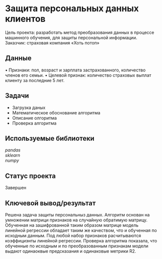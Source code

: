 # Защита персональных данных клиентов

Цель проекта: разработать метод преобразования данных в процессе машинного обучения, для защиты персональной информации.  
Заказчик: страховая компания «Хоть потоп»

## Данные 

•	Признаки: пол, возраст и зарплата застрахованного, количество членов его семьи.
•	Целевой признак: количество страховых выплат клиенту за последние 5 лет.

## Задачи

-  Загрузка даных
-  Математическое обоснование алгоритма
-  Описание олгоритма
-  Проверка алгоритма

## Используемые библиотеки
*pandas*  
*sklearn*    
*numpy* 

## Статус проекта
Завершен

## Ключевой вывод/результат
Решена задача защиты персональныз данных. Алгоритм основан на умножении матрици признаков на случайную обратимую матрицу. Обученная на зашифрованной таким образом матрице модель линейной регрессии обладает таким же качеством, что и обученная по исходным данным. Под любой набор признаков расчитываются коэффициэнты линейной регрессии. Проверка алгоритма показала, что обученные по исходным и по преобразованным признакам модели выдают одинаоквые предсказания и одинаковые метрики R2.
